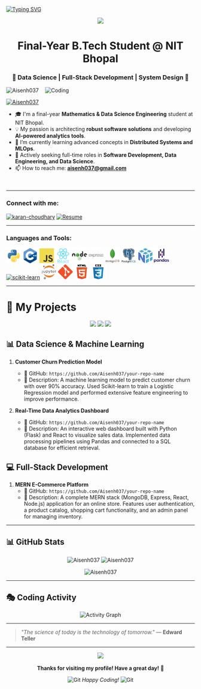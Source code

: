 <a href="https://git.io/typing-svg"><img src="https://readme-typing-svg.demolab.com?font=Fira+Code&pause=1000&color=007ACC&width=435&lines=Hi+👋,+I'm+Karan+Choudhary" alt="Typing SVG" /></a>

<div align="center">
  <img src="https://media.giphy.com/media/M9gbBd9nbDrOTu1Mqx/giphy.gif" width="100"/>
</div>

<h1 align="center">Final-Year B.Tech Student @ NIT Bhopal</h1>
<h3 align="center">🔹 Data Science | Full-Stack Development | System Design 🚀</h3>

<img align="right" alt="Coding" width="400" src="https://cdn.dribbble.com/users/1162077/screenshots/3848914/programmer.gif">

<p align="left">
  <img src="https://komarev.com/ghpvc/?username=Aisenh037&label=Profile%20Views&color=0e75b6&style=flat" alt="Aisenh037" />
</p>
<p align="left"> <a href="https://github.com/ryo-ma/github-profile-trophy"><img src="https://github-profile-trophy.vercel.app/?username=Aisenh037&theme=tokyonight" alt="Aisenh037" /></a> </p>

- 🎓 I'm a final-year **Mathematics & Data Science Engineering** student at NIT Bhopal.
- 💡 My passion is architecting **robust software solutions** and developing **AI-powered analytics tools**.
- 🌱 I’m currently learning advanced concepts in **Distributed Systems and MLOps**.
- 💼 Actively seeking full-time roles in **Software Development, Data Engineering, and Data Science**.
- 📫 How to reach me: **aisenh037@gmail.com**

<br clear="right"/>

---

<h3 align="left">Connect with me:</h3>
<p align="left">
  <a href="https://www.linkedin.com/in/karan-choudhary-8b62a6216/" target="blank"><img align="center" src="https://raw.githubusercontent.com/rahuldkjain/github-profile-readme-generator/master/src/images/icons/Social/linked-in-alt.svg" alt="karan-choudhary" height="30" width="40" /></a>
  <a href="#" target="blank"><img align="center" src="https://raw.githubusercontent.com/rahuldkjain/github-profile-readme-generator/master/src/images/icons/Misc/resume.svg" alt="Resume" height="30" width="40" /></a>
  </p>

---

<h3 align="left">Languages and Tools:</h3>
<p align="left">
    <a href="#"><img src="https://raw.githubusercontent.com/devicons/devicon/master/icons/python/python-original.svg" alt="python" width="40" height="40"/></a>
    <a href="#"><img src="https://raw.githubusercontent.com/devicons/devicon/master/icons/cplusplus/cplusplus-original.svg" alt="cplusplus" width="40" height="40"/></a>
    <a href="#"><img src="https://raw.githubusercontent.com/devicons/devicon/master/icons/javascript/javascript-original.svg" alt="javascript" width="40" height="40"/></a>
    <a href="#"><img src="https://raw.githubusercontent.com/devicons/devicon/master/icons/react/react-original-wordmark.svg" alt="react" width="40" height="40"/></a>
    <a href="#"><img src="https://raw.githubusercontent.com/devicons/devicon/master/icons/nodejs/nodejs-original-wordmark.svg" alt="nodejs" width="40" height="40"/></a>
    <a href="#"><img src="https://raw.githubusercontent.com/devicons/devicon/master/icons/express/express-original-wordmark.svg" alt="express" width="40" height="40"/></a>
    <a href="#"><img src="https://raw.githubusercontent.com/devicons/devicon/master/icons/mongodb/mongodb-original-wordmark.svg" alt="mongodb" width="40" height="40"/></a>
    <a href="#"><img src="https://raw.githubusercontent.com/devicons/devicon/master/icons/postgresql/postgresql-original-wordmark.svg" alt="postgresql" width="40" height="40"/></a>
    <a href="#"><img src="https://raw.githubusercontent.com/devicons/devicon/master/icons/numpy/numpy-original.svg" alt="numpy" width="40" height="40"/></a>
    <a href="#"><img src="https://raw.githubusercontent.com/devicons/devicon/master/icons/pandas/pandas-original-wordmark.svg" alt="pandas" width="40" height="40"/></a>
    <a href="#"><img src="https://www.vectorlogo.zone/logos/scikitlearn/scikitlearn-icon.svg" alt="scikit-learn" width="40" height="40"/></a>
    <a href="#"><img src="https://raw.githubusercontent.com/devicons/devicon/master/icons/jupyter/jupyter-original-wordmark.svg" alt="jupyter" width="40" height="40"/></a>
    <a href="#"><img src="https://raw.githubusercontent.com/devicons/devicon/master/icons/git/git-original.svg" alt="git" width="40" height="40"/></a>
    <a href="#"><img src="https://raw.githubusercontent.com/devicons/devicon/master/icons/html5/html5-original-wordmark.svg" alt="html5" width="40" height="40"/></a>
    <a href="#"><img src="https://raw.githubusercontent.com/devicons/devicon/master/icons/css3/css3-original-wordmark.svg" alt="css3" width="40" height="40"/></a>
</p>

---

# 🚀 My Projects

<div align="center">
  <img src="https://media.giphy.com/media/QssGEmpkyEOhBCb7e1/giphy.gif" width="50">
  <img src="https://media.giphy.com/media/du3J3cXyzhj75IOgvA/giphy.gif" width="50">
  <img src="https://media.giphy.com/media/LnQjpWaON8nhr21vNW/giphy.gif" width="50">
</div>

## 📊 Data Science & Machine Learning

1. **Customer Churn Prediction Model**
   - 🔗 GitHub: `https://github.com/Aisenh037/your-repo-name`
   - 📄 Description: A machine learning model to predict customer churn with over 90% accuracy. Used Scikit-learn to train a Logistic Regression model and performed extensive feature engineering to improve performance.

2. **Real-Time Data Analytics Dashboard**
   - 🔗 GitHub: `https://github.com/Aisenh037/your-repo-name`
   - 📄 Description: An interactive web dashboard built with Python (Flask) and React to visualize sales data. Implemented data processing pipelines using Pandas and connected to a SQL database for efficient retrieval.

## 💻 Full-Stack Development

1. **MERN E-Commerce Platform**
   - 🔗 GitHub: `https://github.com/Aisenh037/your-repo-name`
   - 📄 Description: A complete MERN stack (MongoDB, Express, React, Node.js) application for an online store. Features user authentication, a product catalog, shopping cart functionality, and an admin panel for managing inventory.

---

## 📊 GitHub Stats

<div align="center">
  <img align="center" src="https://github-readme-stats.vercel.app/api?username=Aisenh037&show_icons=true&locale=en&theme=tokyonight&include_all_commits=true" alt="Aisenh037" height="180em" />
  <img align="center" src="https://github-readme-stats.vercel.app/api/top-langs?username=Aisenh037&show_icons=true&locale=en&layout=compact&theme=tokyonight" alt="Aisenh037" height="180em" />
</div>
<div align="center">
<p><img align="center" src="https://github-readme-streak-stats.herokuapp.com?user=Aisenh037&theme=tokyonight" alt="Aisenh037" /></p>
</div>

---

## 🎭 Coding Activity

<div align="center">
  <img src="https://github-readme-activity-graph.vercel.app/graph?username=Aisenh037&theme=tokyo-night" alt="Activity Graph" />
</div>

---

> *"The science of today is the technology of tomorrow."*
> — **Edward Teller**

---

<div align="center">
  <img src="https://media.giphy.com/media/jpVnC65DmYeyRL4LHS/giphy.gif" width="20%">
  
  **Thanks for visiting my profile! Have a great day!** 🌟
  
  <img src="https://media.giphy.com/media/W5eoZHPpUx9sapR0eu/giphy.gif" width="30px" alt="Git"/>
  <i>Happy Coding!</i>
  <img src="https://media.giphy.com/media/W5eoZHPpUx9sapR0eu/giphy.gif" width="30px" alt="Git"/>
</div>
